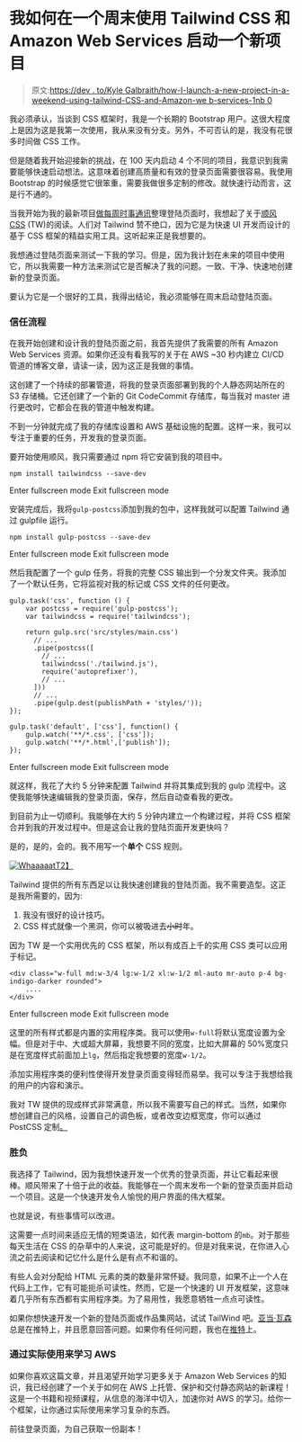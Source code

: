 # 我如何在一个周末使用 Tailwind CSS 和 Amazon Web Services 启动一个新项目

> 原文:[https://dev . to/Kyle Galbraith/how-I-launch-a-new-project-in-a-weekend-using-tailwind-CSS-and-Amazon-we b-services-1nb 0](https://dev.to/kylegalbraith/how-i-launched-a-new-project-in-a-weekend-using-tailwind-css-and-amazon-web-services-1nb0)

我必须承认，当谈到 CSS 框架时，我是一个长期的 Bootstrap 用户。这很大程度上是因为这是我第一次使用，我从来没有分支。另外，不可否认的是，我没有花很多时间做 CSS 工作。

但是随着我开始迎接新的挑战，在 100 天内启动 4 个不同的项目，我意识到我需要能够快速启动想法。这意味着创建高质量和有效的登录页面需要很容易。我使用 Bootstrap 的时候感觉它很笨重，需要我做很多定制的修改。就快速行动而言，这是行不通的。

当我开始为我的最新项目[做每周时事通讯](http://www.kylegalbraith.com/learn-by-doing/)整理登陆页面时，我想起了关于[顺风 CSS](https://tailwindcss.com/) (TW)的阅读。人们对 Tailwind 赞不绝口，因为它是为快速 UI 开发而设计的基于 CSS 框架的精益实用工具。这听起来正是我想要的。

我想通过登陆页面来测试一下我的学习。但是，因为我计划在未来的项目中使用它，所以我需要一种方法来测试它是否解决了我的问题。一致、干净、快速地创建新的登录页面。

要认为它是一个很好的工具，我得出结论，我必须能够在周末启动登陆页面。

### 信任流程

在我开始创建和设计我的登陆页面之前，我首先提供了我需要的所有 Amazon Web Services 资源。如果你还没有看我写的关于在 AWS ~30 秒内建立 CI/CD 管道的博客文章，请读一读，因为这正是我做的事情。

这创建了一个持续的部署管道，将我的登录页面部署到我的个人静态网站所在的 S3 存储桶。它还创建了一个新的 Git CodeCommit 存储库，每当我对 master 进行更改时，它都会在我的管道中触发构建。

不到一分钟就完成了我的存储库设置和 AWS 基础设施的配置。这样一来，我可以专注于重要的任务，开发我的登录页面。

要开始使用顺风，我只需要通过 npm 将它安装到我的项目中。

```
npm install tailwindcss --save-dev 
```

Enter fullscreen mode Exit fullscreen mode

安装完成后，我将`gulp-postcss`添加到我的包中，这样我就可以配置 Tailwind 通过 gulpfile 运行。

```
npm install gulp-postcss --save-dev 
```

Enter fullscreen mode Exit fullscreen mode

然后我配置了一个 gulp 任务，将我的完整 CSS 输出到一个分发文件夹。我添加了一个默认任务，它将监视对我的标记或 CSS 文件的任何更改。

```
gulp.task('css', function () {
    var postcss = require('gulp-postcss');
    var tailwindcss = require('tailwindcss');

    return gulp.src('src/styles/main.css')
      // ...
      .pipe(postcss([
        // ...
        tailwindcss('./tailwind.js'),
        require('autoprefixer'),
        // ...
      ]))
      // ...
      .pipe(gulp.dest(publishPath + 'styles/'));
});

gulp.task('default', ['css'], function() {
    gulp.watch('**/*.css', ['css']);
    gulp.watch('**/*.html',['publish']);
}); 
```

Enter fullscreen mode Exit fullscreen mode

就这样，我花了大约 5 分钟来配置 Tailwind 并将其集成到我的 gulp 流程中。这使我能够快速编辑我的登录页面，保存，然后自动查看我的更改。

到目前为止一切顺利。我能够在大约 5 分钟内建立一个构建过程，并将 CSS 框架合并到我的开发过程中。但是这会让我的登陆页面开发更快吗？

是的，是的，会的。我不用写一个**单个** CSS 规则。

[![Whaaaaat](../Images/512b4711d4925612df336890e8468eda.png)T2】](https://i.giphy.com/media/qdDO6hTcyeDks/giphy.gif)

Tailwind 提供的所有东西足以让我快速创建我的登陆页面。我不需要造型。这正是我所需要的，因为:

1.  我没有很好的设计技巧。
2.  CSS 样式就像一个黑洞，你可以被吸进去~~小时~~年。

因为 TW 是一个实用优先的 CSS 框架，所以有成百上千的实用 CSS 类可以应用于标记。

```
<div class="w-full md:w-3/4 lg:w-1/2 xl:w-1/2 ml-auto mr-auto p-4 bg-indigo-darker rounded">
    ....
</div> 
```

Enter fullscreen mode Exit fullscreen mode

这里的所有样式都是内置的实用程序类。我可以使用`w-full`将默认宽度设置为全幅。但是对于中、大或超大屏幕，我想要不同的宽度，比如大屏幕的 50%宽度只是在宽度样式前面加上`lg`，然后指定我想要的宽度`w-1/2`。

添加实用程序类的便利性使得开发登录页面变得轻而易举。我可以专注于我想给我的用户的内容和演示。

我对 TW 提供的现成样式非常满意，所以我不需要写自己的样式。当然，如果你想创建自己的风格，设置自己的调色板，或者改变边框宽度，你可以通过 PostCSS 定制[。](https://tailwindcss.com/docs/what-is-tailwind/)

### 胜负

我选择了 Tailwind，因为我想快速开发一个优秀的登录页面，并让它看起来很棒。顺风带来了十倍于此的收益。我能够在一个周末发布一个新的登录页面并启动一个项目。这是一个快速开发令人愉悦的用户界面的伟大框架。

也就是说，有些事情可以改进。

这需要一点时间来适应无情的短类语法，如代表 margin-bottom 的`mb`。对于那些每天生活在 CSS 的杂草中的人来说，这可能是好的。但是对我来说，在你进入心流之前去阅读和记忆什么是什么是有点不和谐的。

有些人会对分配给 HTML 元素的类的数量非常怀疑。我同意，如果不止一个人在代码上工作，它有可能扼杀可读性。然而，它是一个快速的 UI 开发框架，这意味着几乎所有东西都有实用程序类。为了易用性，我愿意牺牲一点点可读性。

如果你想快速开发一个新的登陆页面或作品集网站，试试 TailWind 吧。[亚当·瓦森](https://twitter.com/adamwathan)总是在推特上，并且愿意回答问题。如果你有任何问题，我也在[推特](https://twitter.com/kylegalbraith)上。

### 通过实际使用来学习 AWS

如果你喜欢这篇文章，并且渴望开始学习更多关于 Amazon Web Services 的知识，我已经创建了一个关于如何在 AWS 上托管、保护和交付静态网站的新课程！这是一个书籍和视频课程，从信息的海洋中切入，加速你对 AWS 的学习。给你一个框架，让你通过实际使用来学习复杂的东西。

前往登录页面，为自己获取一份副本！